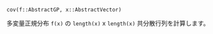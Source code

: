 ```
cov(f::AbstractGP, x::AbstractVector)
```

多変量正規分布 `f(x)` の `length(x)` x `length(x)` 共分散行列を計算します。

